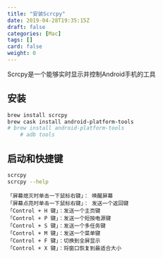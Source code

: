 ```yaml
---
title: "安装Scrcpy"
date: 2019-04-28T19:35:15Z
draft: false
categories: [Mac]
tags: []
card: false
weight: 0
---
```


Scrcpy是一个能够实时显示并控制Android手机的工具

<!--more-->

## 安装

```bash
brew install scrcpy
brew cask install android-platform-tools
# brew install android-platform-tools
	# adb tools
```

## 启动和快捷键

```bash
scrcpy
scrcpy --help
```

```
「屏幕熄灭时单击一下鼠标右键」： 唤醒屏幕
「屏幕点亮时单击一下鼠标右键」： 发送一个返回键
「Control + H 键」：发送一个主页键
「Control + P 键」：发送一个短按电源键
「Control + S 键」：发送一个多任务键
「Control + M 键」：发送一个菜单键
「Control + F 键」：切换到全屏显示
「Control + X 键」：将窗口恢复到最适合大小
```



